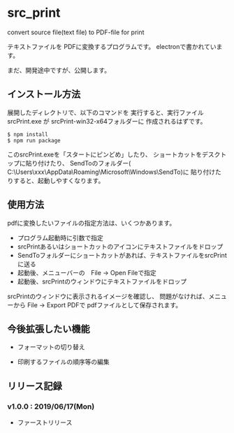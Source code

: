 # src_print
convert source file(text file) to PDF-file for print

テキストファイルを PDFに変換するプログラムです。
electronで書かれています。

まだ、開発途中ですが、公開します。


## インストール方法

展開したディレクトリで、以下のコマンドを
実行すると、実行ファイル srcPrint.exe が srcPrint-win32-x64フォルダーに
作成されるはずです。

    $ npm install
    $ npm run package

このsrcPrint.exeを「スタートにピンどめ」したり、
ショートカットをデスクトップに貼り付けたり、
SendToのフォルダー( C:\Users\xxx\AppData\Roaming\Microsoft\Windows\SendTo)に
貼り付けたりすると、起動しやすくなります。


## 使用方法

pdfに変換したいファイルの指定方法は、いくつかあります。

+ プログラム起動時に引数で指定
+ srcPrintあるいはショートカットのアイコンにテキストファイルをドロップ
+ SendToフォルダーにショートカットがあれば、テキストファイルをsrcPrintに送る
+ 起動後、メニューバーの　File -> Open Fileで指定
+ 起動後、srcPrintのウィンドウにテキストファイルをドロップ

srcPrintのウィンドウに表示されるイメージを確認し、
問題がなければ、メニューから File -> Export PDFで
pdfファイルとして保存されます。

## 今後拡張したい機能

+ フォーマットの切り替え
* 印刷するファイルの順序等の編集

## リリース記録

### v1.0.0  : 2019/06/17(Mon)
 
 * ファーストリリース







